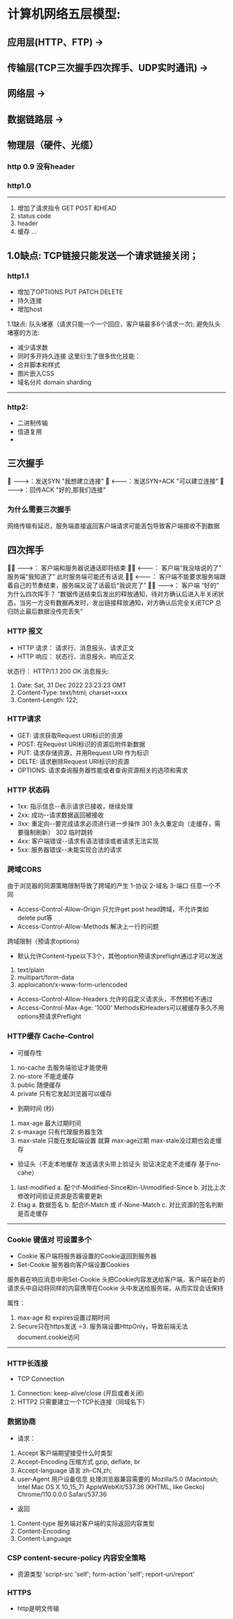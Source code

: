 # 计算机网络五层模型: 
## 应用层(HTTP、FTP) -> 
## 传输层(TCP三次握手四次挥手、UDP实时通讯) -> 
## 网络层 -> 
## 数据链路层 ->
## 物理层（硬件、光缆）

### http 0.9 没有header

### http1.0 
-----------------------------------
1. 增加了请求指令 GET POST 和HEAD
2. status code
3. header
4. 缓存
...

1.0缺点: TCP链接只能发送一个请求链接关闭；
------------------------------------

### http1.1
* 增加了OPTIONS PUT PATCH DELETE 
* 持久连接
* 增加host

1.1缺点: 队头堵塞（请求只能一个一个回应，客户端最多6个请求一次);
避免队头堵塞的方法:
* 减少请求数
* 同时多开持久连接
这里衍生了很多优化技能：
* 合并脚本和样式
* 图片嵌入CSS
* 域名分片 domain sharding
----------------------------------------

### http2:
* 二进制传输
* 信道复用
*  

## 三次握手
🤝 --->：发送SYN "我想建立连接"
🤝 <---：发送SYN+ACK "可以建立连接"
🤝 --->：回传ACK "好的,那我们连接"
### 为什么需要三次握手
网络传输有延迟，服务端直接返回客户端请求可能丢包导致客户端接收不到数据

## 四次挥手
👋🏻 --->： 客户端和服务器说通话即将结束
👋🏻 <---： 客户端“我没啥说的了” 服务端“我知道了” 此时服务端可能还有话说
👋🏻 <---： 客户端不能要求服务端跟着自己的节奏结束，服务端又说了话最后“我说完了”
👋🏻 --->： 客户端 “好的”
为什么四次挥手？
“数据传送结束后发出的释放通知，待对方确认后进入半关闭状态，当另一方没有数据再发时，发出链接释放通知，对方确认后完全关闭TCP 总归防止最后数据没传完丢失”

### HTTP 报文
* HTTP 请求： 请求行、消息报头、请求正文
* HTTP 响应： 状态行、消息报头、响应正文

状态行： HTTP/1.1 200 OK
消息报头: 
1. Date: Sat, 31 Dec 2022 23:23:23 GMT
2. Content-Type: text/html; charset=xxxx
3. Content-Length: 122;          

### HTTP请求
* GET: 请求获取Request URI标识的资源
* POST: 在Request URI标识的资源后附件新数据
* PUT: 请求存储资源，并用Request URI 作为标识
* DELTE: 请求删除Request URI标识的资源
* OPTIONS: 请求查询服务器性能或者查询资源相关的选项和需求

### HTTP 状态码
* 1xx: 指示信息--表示请求已接收，继续处理
* 2xx: 成功--请求数据返回被接收
* 3xx: 重定向--要完成请求必须进行进一步操作   301 永久重定向（走缓存，需要强制刷新） 302 临时跳转
* 4xx: 客户端错误--请求有语法错误或者请求无法实现
* 5xx: 服务器错误--未能实现合法的请求

### 跨域CORS
由于浏览器的同源策略限制导致了跨域的产生 1-协议 2-域名 3-端口 任意一个不同
* Access-Control-Allow-Origin 只允许get post head跨域，不允许类如delete put等
* Access-Control-Allow-Methods 解决上一行的问题

跨域限制（预请求options)
* 默认允许Content-type以下3个，其他option预请求preflight通过才可以发送
1. text/plain
2. multipart/form-data
3. apploication/x-www-form-urlencoded
* Access-Control-Allow-Headers 允许的自定义请求头，不然预检不通过
* Access-Control-Max-Age: '1000' Methods和Headers可以被缓存多久不用options预请求Preflight

### HTTP缓存 Cache-Control
* 可缓存性
1. no-cache 去服务端验证才能使用
2. no-store 不能走缓存
3. public 随便缓存
4. private 只有它发起浏览器可以缓存

* 到期时间 (秒)
1. max-age 最大过期时间
2. s-maxage 只有代理服务器生效
3. max-stale 只能在发起端设置 就算 max-age过期 max-stale没过期也会走缓存

* 验证头（不走本地缓存 发送请求头带上验证头 验证决定走不走缓存 基于no-cahe）
1. last-modified
  a. 配个if-Modified-Since和in-Unmodified-Since
  b. 对比上次修改时间验证资源是否需要更新
2. Etag
  a. 数据签名
  b. 配合if-Match 或 if-None-Match
  c. 对比资源的签名判断是否走缓存
------------------------------------------

### Cookie 键值对 可设置多个
* Cookie 客户端将服务器设置的Cookie返回到服务器
* Set-Cookie 服务器向客户端设置Cookies

服务器在响应消息中用Set-Cookie 头把Cookie内容发送给客户端，客户端在新的请求头中自动将同样的内容携带在Cookie 头中发送给服务端，从而实现会话保持

属性：
1. max-age 和 expires设置过期时间
2. Secure只在https发送
⭐️3. 服务端设置HttpOnly，导致前端无法document.cookie访问 
------------------------------------------

### HTTP长连接
* TCP Connection
 1. Connection: keep-alive/close  (开启或者关闭)
 2. HTTP2 只需要建立一个TCP长连接（同域名下）

### 数据协商
* 请求：
 1. Accept 客户端期望接受什么时类型
 2. Accept-Encoding 压缩方式 gzip, deflate, br
 3. Accept-language 语言  zh-CN,zh;
 4. user-Agent 用户设备信息  处理浏览器兼容需要的 Mozilla/5.0 (Macintosh; Intel Mac OS X 10_15_7) AppleWebKit/537.36 (KHTML, like Gecko) Chrome/110.0.0.0 Safari/537.36
* 返回
 1. Content-type 服务端对客户端的实际返回内容类型
 2. Content-Encoding
 3. Content-Language

### CSP content-secure-policy 内容安全策略
* 资源类型 'script-src \'self\'; form-action \'self\'; report-uri/report'

### HTTPS
* http是明文传输